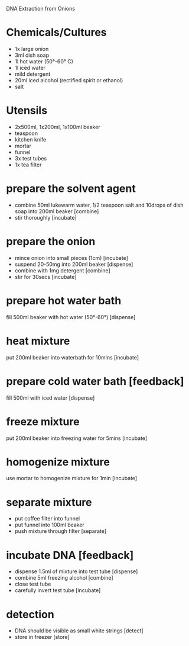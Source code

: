 DNA Extraction from Onions

# Chemicals/Cultures

 - 1x large onion
 - 3ml dish soap
 - 1l hot water (50°-60° C)
 - 1l iced water
 - mild detergent
 - 20ml iced alcohol (rectified spirit or ethanol)
 - salt

# Utensils

 - 2x500ml, 1x200ml, 1x100ml beaker
 - teaspoon
 - kitchen knife
 - mortar
 - funnel
 - 3x test tubes
 - 1x tea filter

# prepare the solvent agent

 - combine 50ml lukewarm water, 1/2 teaspoon salt and 10drops of dish soap into 200ml beaker [combine]
 - stir thoroughly [incubate]

# prepare the onion

 - mince onion into small pieces (1cm) [incubate]
 - suspend 20-50mg into 200ml beaker [dispense]
 - combine with 1mg detergent [combine]
 - stir for 30secs [incubate]

# prepare hot water bath

 fill 500ml beaker with hot water (50°-60°) [dispense]

# heat mixture

 put 200ml beaker into waterbath for 10mins [incubate]

# prepare cold water bath [feedback]

 fill 500ml with iced water [dispense]

# freeze mixture

 put 200ml beaker into freezing water for 5mins [incubate] 

# homogenize mixture

 use mortar to homogenize mixture for 1min [incubate]

# separate mixture

 - put coffee filter into funnel
 - put funnel into 100ml beaker
 - push mixture through filter [separate]

# incubate DNA [feedback]

 - dispense 1.5ml of mixture into test tube [dispense]
 - combine 5ml freezing alcohol [combine]
 - close test tube
 - carefully invert test tube [incubate]

# detection
 
 - DNA should be visible as small white strings [detect]
 - store in freezer [store]
